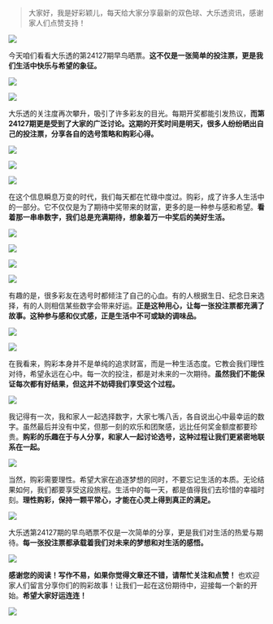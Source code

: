 > 大家好，我是好彩颖儿，每天给大家分享最新的双色球、大乐透资讯，感谢家人们点赞支持！

![](https://cdn.jsdelivr.net/gh/wangwenjie1314/PicCDN/2024-7-12/1720763627240-image.png)


今天咱们看看大乐透的第24127期早鸟晒票。**这不仅是一张简单的投注票，更是我们生活中快乐与希望的象征。**

![](https://cdn.jsdelivr.net/gh/wangwenjie1314/PicCDN/2024-11-1/1730423460042-image.png)


![](https://cdn.jsdelivr.net/gh/wangwenjie1314/PicCDN/2024-11-1/1730423467805-image.png)

大乐透的关注度再次攀升，吸引了许多彩友的目光。每期开奖都能引发热议，**而第24127期更是受到了大家的广泛讨论。这期的开奖时间是明天，很多人纷纷晒出自己的投注票，分享各自的选号策略和购彩心得。**

![](https://cdn.jsdelivr.net/gh/wangwenjie1314/PicCDN/2024-11-1/1730444932122-image.png)


![](https://cdn.jsdelivr.net/gh/wangwenjie1314/PicCDN/2024-11-1/1730444976739-image.png)

![](https://cdn.jsdelivr.net/gh/wangwenjie1314/PicCDN/2024-11-1/1730423489095-image.png)


在这个信息瞬息万变的时代，我们每天都在忙碌中度过。购彩，成了许多人生活中的一部分。它不仅仅是为了期待中奖带来的财富，更多的是一种参与感和希望。**看着那一串串数字，我们总是充满期待，想象着万一中奖后的美好生活。**

![](https://cdn.jsdelivr.net/gh/wangwenjie1314/PicCDN/2024-11-1/1730444986534-image.png)


![](https://cdn.jsdelivr.net/gh/wangwenjie1314/PicCDN/2024-11-1/1730444946061-image.png)

![](https://cdn.jsdelivr.net/gh/wangwenjie1314/PicCDN/2024-11-1/1730423479213-image.png)


![](https://cdn.jsdelivr.net/gh/wangwenjie1314/PicCDN/2024-11-1/1730423496708-image.png)


有趣的是，很多彩友在选号时都倾注了自己的心血。有的人根据生日、纪念日来选择，有的人则相信某些数字会带来好运。**正是这种用心，让每一张投注票都充满了故事。这种参与感和仪式感，正是生活中不可或缺的调味品。**


![](https://cdn.jsdelivr.net/gh/wangwenjie1314/PicCDN/2024-11-1/1730444956465-image.png)

![](https://cdn.jsdelivr.net/gh/wangwenjie1314/PicCDN/2024-11-1/1730423505075-image.png)


在我看来，购彩本身并不是单纯的追求财富，而是一种生活态度。它教会我们理性对待，希望永远在心中。每一次的投注，都是对未来的一次期待。**虽然我们不能保证每次都有好结果，但这并不妨碍我们享受这个过程。**


![](https://cdn.jsdelivr.net/gh/wangwenjie1314/PicCDN/2024-11-1/1730423512708-image.png)


我记得有一次，我和家人一起选择数字，大家七嘴八舌，各自说出心中最幸运的数字。虽然最后并没有中奖，但那一刻的欢乐和团聚感，远比任何奖金额度都要珍贵。**购彩的乐趣在于与人分享，和家人一起讨论选号，这种过程让我们更紧密地联系在一起。**


![](https://cdn.jsdelivr.net/gh/wangwenjie1314/PicCDN/2024-11-1/1730423522631-image.png)


当然，购彩需要理性。希望大家在追逐梦想的同时，不要忘记生活的本质。无论结果如何，我们都要享受这段旅程。生活中的每一天，都是值得我们去珍惜的幸福时刻。**理性购彩，保持一颗平常心，才能在心灵上得到真正的满足。**

![](https://cdn.jsdelivr.net/gh/wangwenjie1314/PicCDN/2024-11-1/1730423530468-image.png)


大乐透第24127期的早鸟晒票不仅是一次简单的分享，更是我们对生活的热爱与期待。**每一张投注票都承载着我们对未来的梦想和对生活的感悟。**

![](https://cdn.jsdelivr.net/gh/wangwenjie1314/PicCDN/2024-11-1/1730444994703-image.png)

**感谢您的阅读！写作不易，如果你觉得文章还不错，请帮忙关注和点赞！** 也欢迎家人们留言分享你们的购彩故事！让我们一起在这份期待中，迎接每一个新的开始。**希望大家好运连连！**


![](https://cdn.jsdelivr.net/gh/wangwenjie1314/PicCDN/2024-11-1/1730445034363-image.png)
